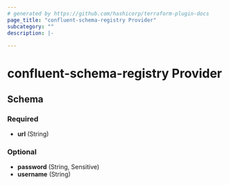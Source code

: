 ```yaml
---
# generated by https://github.com/hashicorp/terraform-plugin-docs
page_title: "confluent-schema-registry Provider"
subcategory: ""
description: |-
  
---
```


# confluent-schema-registry Provider





<!-- schema generated by tfplugindocs -->
## Schema

### Required

- **url** (String)

### Optional

- **password** (String, Sensitive)
- **username** (String)
